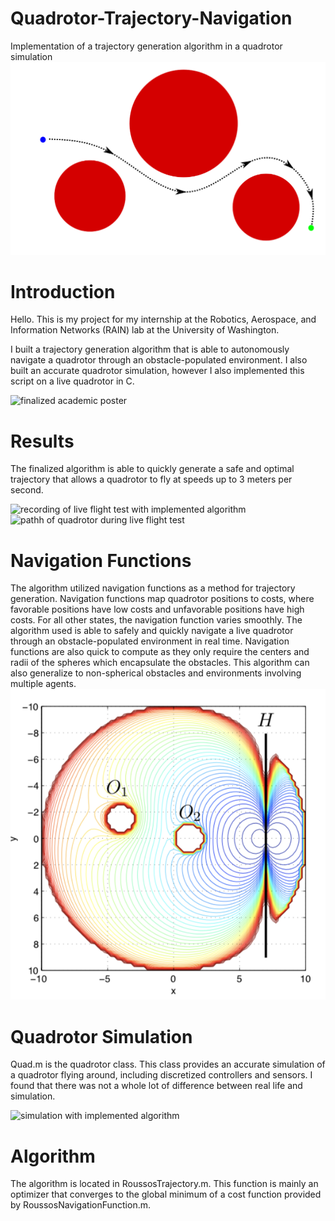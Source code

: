 # Quadrotor-Trajectory-Navigation
Implementation of a trajectory generation algorithm in a quadrotor simulation
![trajectory generation](./media/path.png)

# Introduction
Hello. This is my project for my internship at the Robotics, Aerospace, and Information Networks (RAIN) lab at the University of Washington. 

I built a trajectory generation algorithm that is able to autonomously navigate a quadrotor through an obstacle-populated environment. I also built an accurate quadrotor simulation, however I also implemented this script on a live quadrotor in C. 

![finalized academic poster](./media/academic_poster.png)

# Results
The finalized algorithm is able to quickly generate a safe and optimal trajectory that allows a quadrotor to fly at speeds up to 3 meters per second.

![recording of live flight test with implemented algorithm](./media/live_flight_test.gif)
![pathh of quadrotor during live flight test](./media/flight_test_photo.png)


# Navigation Functions
The algorithm utilized navigation functions as a method for trajectory generation. Navigation functions map quadrotor positions to costs, where favorable positions have low costs and unfavorable positions have high costs. For all other states, the navigation function varies smoothly. The algorithm used is able to safely and quickly navigate a live quadrotor through an obstacle-populated environment in real time. Navigation functions are also quick to compute as they only require the centers and radii of the spheres which encapsulate the obstacles. This algorithm can also generalize to non-spherical obstacles and environments involving multiple agents. 
![contour plot of cost function](./media/cost_function_paper.png)

# Quadrotor Simulation
Quad.m is the quadrotor class. This class provides an accurate simulation of a quadrotor flying around, including discretized controllers and sensors. I found that there was not a whole lot of difference between real life and simulation.

![simulation with implemented algorithm](./media/flight_test.gif)

# Algorithm
The algorithm is located in RoussosTrajectory.m. This function is mainly an optimizer that converges to the global minimum of a cost function provided by RoussosNavigationFunction.m. 